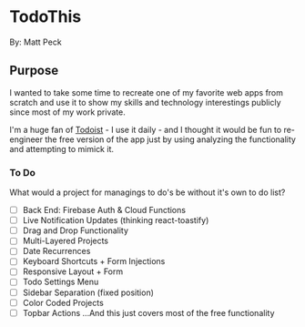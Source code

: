 # TodoThis

By: Matt Peck

## Purpose

I wanted to take some time to recreate one of my favorite web apps from scratch and use it to show my skills and technology interestings publicly since most of my work private.

I'm a huge fan of [Todoist]('https://todoist.com/') - I use it daily - and I thought it would be fun to re-engineer the free version of the app just by using analyzing the functionality and attempting to mimick it.

### To Do

What would a project for managings to do's be without it's own to do list?

- [ ] Back End: Firebase Auth & Cloud Functions
- [ ] Live Notification Updates (thinking react-toastify)
- [ ] Drag and Drop Functionality
- [ ] Multi-Layered Projects
- [ ] Date Recurrences
- [ ] Keyboard Shortcuts + Form Injections
- [ ] Responsive Layout + Form
- [ ] Todo Settings Menu
- [ ] Sidebar Separation (fixed position)
- [ ] Color Coded Projects
- [ ] Topbar Actions
      ...And this just covers most of the free functionality

